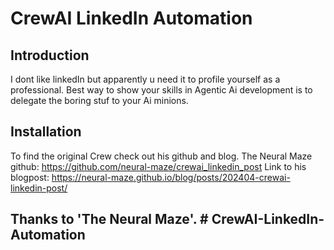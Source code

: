 # CrewAI LinkedIn Automation

## Introduction
I dont like linkedIn but apparently u need it to profile yourself as a professional.
Best way to show your skills in Agentic Ai development is to delegate the boring stuf to your Ai minions.

## Installation
To find the original Crew check out his github and blog.
The Neural Maze github: https://github.com/neural-maze/crewai_linkedin_post
Link to his blogpost: https://neural-maze.github.io/blog/posts/202404-crewai-linkedin-post/

## Thanks to 'The Neural Maze'. #   C r e w A I - L i n k e d I n - A u t o m a t i o n  
 